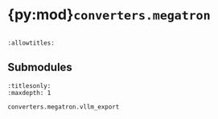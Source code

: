 # {py:mod}`converters.megatron`

```{py:module} converters.megatron
```

```{autodoc2-docstring} converters.megatron
:allowtitles:
```

## Submodules

```{toctree}
:titlesonly:
:maxdepth: 1

converters.megatron.vllm_export
```
